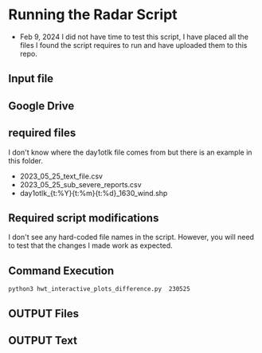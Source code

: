 # Running the Radar Script 

* Feb 9, 2024
I did not have time to test this script, I have placed all the files I found the script requires to run and have uploaded them to this repo.  


## Input file 


## Google Drive 

## required files 

I don't know where the day1otlk file comes from but there is an example in this folder.

* 2023_05_25_text_file.csv
* 2023_05_25_sub_severe_reports.csv
* day1otlk_{t:%Y}{t:%m}{t:%d}_1630_wind.shp

## Required script modifications

I don't see any hard-coded file names in the script. However, you will need to test that the changes I made work as expected. 

## Command Execution 

```
python3 hwt_interactive_plots_difference.py  230525
```

## OUTPUT Files



## OUTPUT Text 
